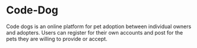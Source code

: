 # Code-Dog

Code dogs is an online platform for pet adoption between individual owners and adopters. Users can register for their own accounts and post for the pets they are willing to provide or accept. 
